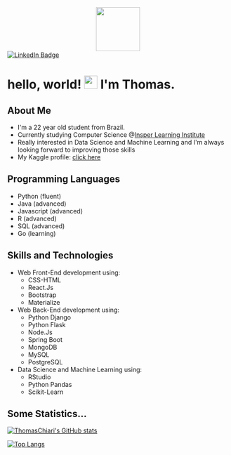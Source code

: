 <div id="header" align="center">
  <img src="https://media.giphy.com/media/M9gbBd9nbDrOTu1Mqx/giphy.gif" width="100"/>
</div>
<div id="badges">
  <a href="https://www.linkedin.com/in/thomas-chiari-ciocchetti-de-souza-669735b9/">
    <img src="https://img.shields.io/badge/LinkedIn-blue?style=for-the-badge&logo=linkedin&logoColor=white" alt="LinkedIn Badge"/>
  </a>
</div>
<h1>
  hello, world!
  <img src="https://media.giphy.com/media/hvRJCLFzcasrR4ia7z/giphy.gif" width="30px"/>
  I'm Thomas.
</h1>

## About Me
- I'm a 22 year old student from Brazil.
- Currently studying Computer Science @[Insper Learning Institute](https://www.insper.edu.br/)
- Really interested in Data Science and Machine Learning and I'm always looking forward to improving those skills
- My Kaggle profile: [click here](https://www.kaggle.com/thomaschiari)

## Programming Languages
- Python (fluent)
- Java (advanced)
- Javascript (advanced)
- R (advanced)
- SQL (advanced)
- Go (learning)

## Skills and Technologies
- Web Front-End development using:
  - CSS-HTML
  - React.Js
  - Bootstrap
  - Materialize
- Web Back-End development using:
  - Python Django
  - Python Flask
  - Node.Js
  - Spring Boot
  - MongoDB
  - MySQL
  - PostgreSQL
- Data Science and Machine Learning using:
  - RStudio
  - Python Pandas
  - Scikit-Learn

## Some Statistics...
[![ThomasChiari's GitHub stats](https://github-readme-stats.vercel.app/api?username=thomaschiari&show_icons=true&theme=dark&include_all_commits=true&count_private=true)](https://github.com/thomaschiari)

[![Top Langs](https://github-readme-stats.vercel.app/api/top-langs/?username=thomaschiari&count_private=true&theme=dark)](https://github.com/thomaschiari)

